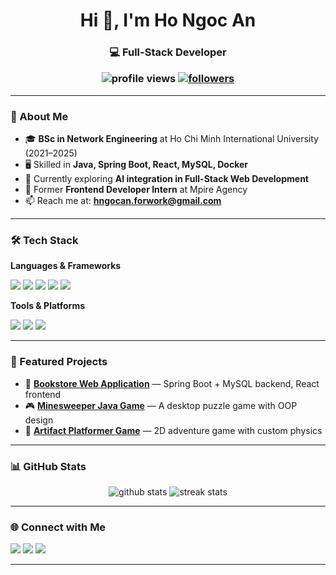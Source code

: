 <!-- Profile Header -->
<h1 align="center">Hi 👋, I'm Ho Ngoc An</h1>
<h3 align="center">💻 Full-Stack Developer 

<!-- Badges -->
<p align="center">
  <img src="https://komarev.com/ghpvc/?username=KyungUwU&label=Profile%20views&color=0e75b6&style=flat" alt="profile views" />
  <a href="https://github.com/KyungUwU?tab=followers"><img src="https://img.shields.io/github/followers/KyungUwU?label=Followers&style=flat" alt="followers" /></a>
</p>

---

### 🚀 About Me
- 🎓 **BSc in Network Engineering** at Ho Chi Minh International University (2021–2025)  
- 🖥️ Skilled in **Java, Spring Boot, React, MySQL, Docker**  
- 🌱 Currently exploring **AI integration in Full-Stack Web Development**  
- 💼 Former **Frontend Developer Intern** at Mpire Agency
- 📫 Reach me at: **hngocan.forwork@gmail.com**  

---

### 🛠️ Tech Stack

**Languages & Frameworks**
<p>
  <img src="https://img.shields.io/badge/Java-ED8B00?style=for-the-badge&logo=openjdk&logoColor=white" />
  <img src="https://img.shields.io/badge/Spring%20Boot-6DB33F?style=for-the-badge&logo=springboot&logoColor=white" />
  <img src="https://img.shields.io/badge/React-20232A?style=for-the-badge&logo=react&logoColor=61DAFB" />
  <img src="https://img.shields.io/badge/MySQL-005C84?style=for-the-badge&logo=mysql&logoColor=white" />
  <img src="https://img.shields.io/badge/Docker-2496ED?style=for-the-badge&logo=docker&logoColor=white" />
</p>

**Tools & Platforms**
<p>
  <img src="https://img.shields.io/badge/VS%20Code-007ACC?style=for-the-badge&logo=visualstudiocode&logoColor=white" />
  <img src="https://img.shields.io/badge/Postman-FF6C37?style=for-the-badge&logo=postman&logoColor=white" />
  <img src="https://img.shields.io/badge/Git-F05032?style=for-the-badge&logo=git&logoColor=white" />
</p>

---

### 📌 Featured Projects
- 🏪 [**Bookstore Web Application**](https://github.com/KyungUwU/bookstore) — Spring Boot + MySQL backend, React frontend  
- 🎮 [**Minesweeper Java Game**](https://github.com/KyungUwU/minesweeper) — A desktop puzzle game with OOP design  
- 👾 [**Artifact Platformer Game**](https://github.com/KyungUwU/artifact-platformer) — 2D adventure game with custom physics  

---

### 📊 GitHub Stats

<p align="center">
  <img src="https://github-readme-stats.vercel.app/api?username=KyungUwU&show_icons=true&theme=radical" alt="github stats" />
  <img src="https://github-readme-streak-stats.herokuapp.com/?user=KyungUwU&theme=radical" alt="streak stats" />
</p>

---

### 🌐 Connect with Me
<p>
  <a href="mailto:hngocan.forwork@gmail.com"><img src="https://img.shields.io/badge/Email-D14836?style=for-the-badge&logo=gmail&logoColor=white" /></a>
  <a href="https://github.com/KyungUwU"><img src="https://img.shields.io/badge/GitHub-000?style=for-the-badge&logo=github&logoColor=white" /></a>
  <a href="https://www.linkedin.com/in/ho-ngoc-an"><img src="https://img.shields.io/badge/LinkedIn-0A66C2?style=for-the-badge&logo=linkedin&logoColor=white" /></a>
</p>

---
